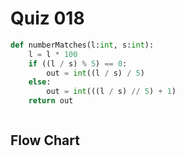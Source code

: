 # Quiz 018

```.py
def numberMatches(l:int, s:int):
    l = l * 100
    if ((l / s) % 5) == 0:
        out = int((l / s) / 5)
    else:
        out = int(((l / s) // 5) + 1)
    return out
```

![]()

## Flow Chart

![]()
